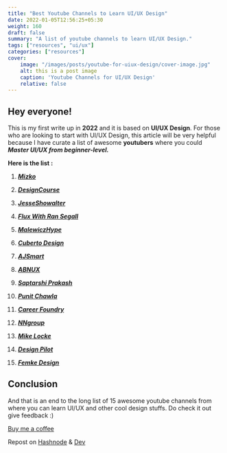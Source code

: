 ```yaml
---
title: "Best Youtube Channels to Learn UI/UX Design"
date: 2022-01-05T12:56:25+05:30
weight: 160
draft: false
summary: "A list of youtube channels to learn UI/UX Design."
tags: ["resources", "ui/ux"]
categories: ["resources"]
cover:
    image: "/images/posts/youtube-for-uiux-design/cover-image.jpg"
    alt: this is a post image
    caption: 'Youtube Channels for UI/UX Design'
    relative: false
---
```


## Hey everyone!

This is my first write up in **2022** and it is based on **UI/UX Design**. For those who are looking to start with UI/UX Design, this article will be very helpful because I have curate a list of awesome **youtubers** where you could **_Master UI/UX from beginner-level._**

**Here is the list :**

1. **_[Mizko](https://www.youtube.com/c/Mizko/videos)_**

2. **_[DesignCourse](https://www.youtube.com/c/DesignCourse/videos)_**

3. **_[JesseShowalter](https://www.youtube.com/c/JesseShowalter/videos)_**

4. **_[Flux With Ran Segall](https://www.youtube.com/c/FluxWithRanSegall/videos)_**

5. **_[MalewiczHype](https://www.youtube.com/c/MalewiczHype/videos)_**

6. **_[Cuberto Design](https://www.youtube.com/c/CubertoDesign/videos)_**

7. **_[AJSmart](https://www.youtube.com/c/AJSmart/videos)_**

8. **_[ABNUX](https://www.youtube.com/c/abnux/videos)_**

9. **_[Saptarshi Prakash](https://www.youtube.com/c/saptarshipr/videos)_**

10. **_[Punit Chawla](https://www.youtube.com/c/PunitChawla/videos)_**

11. **_[Career Foundry](https://www.youtube.com/user/careerfoundry/videos)_**

12. **_[NNgroup](https://www.youtube.com/c/NNgroup/videos)_**

13. **_[Mike Locke](https://www.youtube.com/c/MikeLocke/videos)_**

14. **_[Design Pilot](https://www.youtube.com/c/DesignPilot/videos)_**

15. **_[Femke Design](https://www.youtube.com/c/femkedesign/videos)_**

## Conclusion

And that is an end to the long list of 15 awesome youtube channels from where you can learn UI/UX and other cool design stuffs. Do check it out give feedback :)

[Buy me a coffee](https://www.buymeacoffee.com/alenabraham)

Repost on [Hashnode](https://alenabraham.hashnode.dev/big-o-notation-explained-dsa-01) & [Dev](https://dev.to/alenabraham/big-o-notation-explained-dsa-01-4oag)
